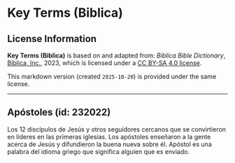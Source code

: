 # Key Terms (Biblica)

## License Information

**Key Terms (Biblica)** is based on and adapted from: _Biblica Bible Dictionary_, [Biblica, Inc.](https://www.biblica.com/), 2023, which is licensed under a [CC BY-SA 4.0 license](https://creativecommons.org/licenses/by-sa/4.0/legalcode.en).

This markdown version (created `2025-10-20`) is provided under the same license.



--------------------------------

## Apóstoles (id: 232022)

Los 12 discípulos de Jesús y otros seguidores cercanos que se convirtieron en líderes en las primeras iglesias. Los apóstoles enseñaron a la gente acerca de Jesús y difundieron la buena nueva sobre él. Apóstol es una palabra del idioma griego que significa alguien que es enviado.


